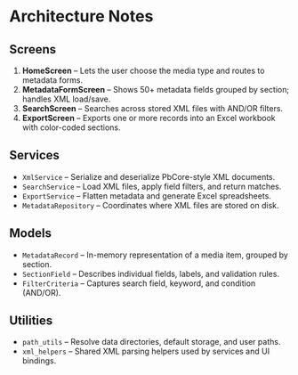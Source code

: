 # Architecture Notes

## Screens

1. **HomeScreen** – Lets the user choose the media type and routes to metadata forms.
2. **MetadataFormScreen** – Shows 50+ metadata fields grouped by section; handles XML load/save.
3. **SearchScreen** – Searches across stored XML files with AND/OR filters.
4. **ExportScreen** – Exports one or more records into an Excel workbook with color-coded sections.

## Services

- `XmlService` – Serialize and deserialize PbCore-style XML documents.
- `SearchService` – Load XML files, apply field filters, and return matches.
- `ExportService` – Flatten metadata and generate Excel spreadsheets.
- `MetadataRepository` – Coordinates where XML files are stored on disk.

## Models

- `MetadataRecord` – In-memory representation of a media item, grouped by section.
- `SectionField` – Describes individual fields, labels, and validation rules.
- `FilterCriteria` – Captures search field, keyword, and condition (AND/OR).

## Utilities

- `path_utils` – Resolve data directories, default storage, and user paths.
- `xml_helpers` – Shared XML parsing helpers used by services and UI bindings.

